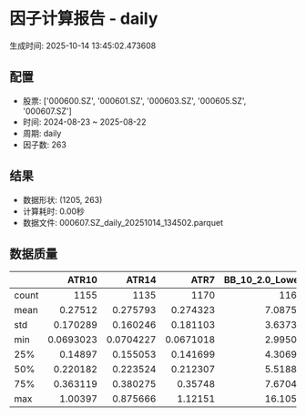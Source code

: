 # 因子计算报告 - daily

生成时间: 2025-10-14 13:45:02.473608

## 配置

- 股票: ['000600.SZ', '000601.SZ', '000603.SZ', '000605.SZ', '000607.SZ']
- 时间: 2024-08-23 ~ 2025-08-22
- 周期: daily
- 因子数: 263

## 结果

- 数据形状: (1205, 263)
- 计算耗时: 0.00秒
- 数据文件: 000607.SZ_daily_20251014_134502.parquet

## 数据质量

|       |        ATR10 |        ATR14 |         ATR7 |   BB_10_2.0_Lower |   BB_10_2.0_Middle |   BB_10_2.0_Upper |   BB_10_2.0_Width |   BB_15_2.0_Lower |   BB_15_2.0_Middle |   BB_15_2.0_Upper |   BB_15_2.0_Width |   BB_20_2.0_Lower |   BB_20_2.0_Middle |   BB_20_2.0_Upper |   BB_20_2.0_Width |    BOLB_20 |     CCI10 |     CCI14 |     CCI20 |      EMA12 |      EMA15 |      EMA20 |       EMA3 |       EMA5 |       EMA8 |    FIXLB10 |     FIXLB3 |     FIXLB5 |     FIXLB8 |     FMAX10 |     FMAX15 |     FMAX20 |      FMAX5 |    FMEAN10 |    FMEAN15 |    FMEAN20 |     FMEAN5 |     FMIN10 |     FMIN15 |     FMIN20 |      FMIN5 |     FSTD10 |     FSTD15 |     FSTD20 |      FSTD5 |   Flow_Price_Divergence |   Flow_Reversal_Ratio |   Flow_Tier_Ratio_Delta |   Institutional_Absorption |    LEXLB10 |     LEXLB3 |     LEXLB5 |     LEXLB8 |   LargeOrder_Ratio |       MA10 |       MA15 |       MA20 |        MA3 |        MA5 |        MA8 |         MACD |   MACD_12_26_9 |   MACD_6_13_4 |   MACD_8_17_5 |     MACD_HIST |   MACD_SIGNAL |   MEANLB10 |    MEANLB3 |    MEANLB5 |    MEANLB8 |       MSTD10 |       MSTD15 |        MSTD5 |   MainFlow_Momentum |   MainNetInflow_Rate |    Momentum1 |   Momentum10 |   Momentum12 |   Momentum15 |   Momentum20 |    Momentum3 |    Momentum5 |    Momentum8 |   MoneyFlow_Consensus |   MoneyFlow_Hierarchy |   Northbound_NetInflow_Rate |               OBV |   OBV_SMA10 |   OBV_SMA15 |   OBV_SMA20 |   OBV_SMA5 |   OrderConcentration |   Position10 |   Position12 |   Position15 |   Position20 |   Position25 |   Position30 |   Position5 |   Position8 |       RAND |     RANDNX |      RANDX |      RPROB |    RPROBCX |    RPROBNX |     RPROBX |       RSI |     RSI10 |     RSI14 |      RSI7 |       STCX |      STOCH |   STOCH_10_14 |   STOCH_14_20 |   STOCH_7_10 |        STX |   SuperLargeOrder_Ratio |   TA_ADXR_14 |   TA_ADX_14 |   TA_APO_fastperiod12_matype0_slowperiod26 |   TA_AROONOSC_14 |   TA_AROON_14_down |   TA_AROON_14_up |   TA_CCI_14 |   TA_CDL2CROWS |   TA_CDL3BLACKCROWS |   TA_CDL3INSIDE |   TA_CDL3LINESTRIKE |   TA_CDL3OUTSIDE |   TA_CDL3STARSINSOUTH |   TA_CDL3WHITESOLDIERS |   TA_CDLABANDONEDBABY |   TA_CDLADVANCEBLOCK |   TA_CDLBELTHOLD |   TA_CDLBREAKAWAY |   TA_CDLCLOSINGMARUBOZU |   TA_CDLCONCEALBABYSWALL |   TA_CDLCOUNTERATTACK |   TA_CDLDARKCLOUDCOVER |   TA_CDLDOJI |   TA_CDLDOJISTAR |   TA_CDLDRAGONFLYDOJI |   TA_CDLENGULFING |   TA_CDLEVENINGDOJISTAR |   TA_CDLEVENINGSTAR |   TA_CDLGAPSIDESIDEWHITE |   TA_CDLGRAVESTONEDOJI |   TA_CDLHAMMER |   TA_CDLHANGINGMAN |   TA_CDLHARAMI |   TA_CDLHARAMICROSS |   TA_CDLHIGHWAVE |   TA_CDLHIKKAKE |   TA_CDLHOMINGPIGEON |   TA_CDLIDENTICAL3CROWS |   TA_CDLINNECK |   TA_CDLINVERTEDHAMMER |   TA_CDLKICKING |   TA_CDLKICKINGBYLENGTH |   TA_CDLLADDERBOTTOM |   TA_CDLLONGLEGGEDDOJI |   TA_CDLLONGLINE |   TA_CDLMARUBOZU |   TA_CDLMATCHINGLOW |   TA_CDLMATHOLD |   TA_CDLMORNINGDOJISTAR |   TA_CDLMORNINGSTAR |   TA_CDLONNECK |   TA_CDLPIERCING |   TA_CDLRICKSHAWMAN |   TA_CDLRISEFALL3METHODS |   TA_CDLSEPARATINGLINES |   TA_CDLSHOOTINGSTAR |   TA_CDLSHORTLINE |   TA_CDLSPINNINGTOP |   TA_CDLSTALLEDPATTERN |   TA_CDLSTICKSANDWICH |   TA_CDLTAKURI |   TA_CDLTASUKIGAP |   TA_CDLTHRUSTING |   TA_CDLTRISTAR |   TA_CDLUNIQUE3RIVER |   TA_CDLUPSIDEGAP2CROWS |   TA_CDLXSIDEGAP3METHODS |   TA_DEMA_10 |   TA_DEMA_20 |   TA_DEMA_5 |   TA_DX_14 |   TA_EMA_10 |   TA_EMA_20 |   TA_EMA_30 |   TA_EMA_5 |   TA_EMA_60 |   TA_KAMA_10 |   TA_KAMA_20 |   TA_MFI_14 |   TA_MIDPRICE_10 |   TA_MIDPRICE_20 |   TA_MIDPRICE_5 |   TA_MOM_10 |   TA_ROCP_10 |   TA_ROCR100_10 |   TA_ROCR_10 |   TA_ROC_10 |   TA_RSI_14 |     TA_SAR |   TA_SMA_10 |   TA_SMA_20 |   TA_SMA_30 |   TA_SMA_5 |   TA_SMA_60 |   TA_STOCHF_D |   TA_STOCHF_K |   TA_STOCHRSI_fastd_period3_fastk_period5_timeperiod14_D |   TA_STOCHRSI_fastd_period3_fastk_period5_timeperiod14_K |   TA_STOCH_D |   TA_STOCH_K |   TA_T3_10 |   TA_T3_20 |    TA_T3_5 |   TA_TEMA_10 |   TA_TEMA_20 |   TA_TEMA_5 |   TA_TRIMA_10 |   TA_TRIMA_20 |   TA_TRIMA_5 |   TA_TRIX_14 |   TA_ULTOSC_timeperiod17_timeperiod214_timeperiod328 |   TA_WILLR_14 |   TA_WMA_10 |   TA_WMA_20 |   TA_WMA_5 |   TRENDLB10 |     TRENDLB3 |     TRENDLB5 |    TRENDLB8 |     Trend10 |     Trend12 |     Trend15 |     Trend20 |     Trend25 |       Trend5 |      Trend8 |     VWAP10 |     VWAP15 |     VWAP20 |     VWAP25 |     VWAP30 |   Volume_Momentum10 |   Volume_Momentum15 |   Volume_Momentum20 |   Volume_Momentum25 |   Volume_Momentum30 |   Volume_Ratio10 |   Volume_Ratio15 |   Volume_Ratio20 |   Volume_Ratio25 |   Volume_Ratio30 |   WILLR14 |   WILLR18 |   WILLR21 |    WILLR9 |
|:------|-------------:|-------------:|-------------:|------------------:|-------------------:|------------------:|------------------:|------------------:|-------------------:|------------------:|------------------:|------------------:|-------------------:|------------------:|------------------:|-----------:|----------:|----------:|----------:|-----------:|-----------:|-----------:|-----------:|-----------:|-----------:|-----------:|-----------:|-----------:|-----------:|-----------:|-----------:|-----------:|-----------:|-----------:|-----------:|-----------:|-----------:|-----------:|-----------:|-----------:|-----------:|-----------:|-----------:|-----------:|-----------:|------------------------:|----------------------:|------------------------:|---------------------------:|-----------:|-----------:|-----------:|-----------:|-------------------:|-----------:|-----------:|-----------:|-----------:|-----------:|-----------:|-------------:|---------------:|--------------:|--------------:|--------------:|--------------:|-----------:|-----------:|-----------:|-----------:|-------------:|-------------:|-------------:|--------------------:|---------------------:|-------------:|-------------:|-------------:|-------------:|-------------:|-------------:|-------------:|-------------:|----------------------:|----------------------:|----------------------------:|------------------:|------------:|------------:|------------:|-----------:|---------------------:|-------------:|-------------:|-------------:|-------------:|-------------:|-------------:|------------:|------------:|-----------:|-----------:|-----------:|-----------:|-----------:|-----------:|-----------:|----------:|----------:|----------:|----------:|-----------:|-----------:|--------------:|--------------:|-------------:|-----------:|------------------------:|-------------:|------------:|-------------------------------------------:|-----------------:|-------------------:|-----------------:|------------:|---------------:|--------------------:|----------------:|--------------------:|-----------------:|----------------------:|-----------------------:|----------------------:|---------------------:|-----------------:|------------------:|------------------------:|-------------------------:|----------------------:|-----------------------:|-------------:|-----------------:|----------------------:|------------------:|------------------------:|--------------------:|-------------------------:|-----------------------:|---------------:|-------------------:|---------------:|--------------------:|-----------------:|----------------:|---------------------:|------------------------:|---------------:|-----------------------:|----------------:|------------------------:|---------------------:|-----------------------:|-----------------:|-----------------:|--------------------:|----------------:|------------------------:|--------------------:|---------------:|-----------------:|--------------------:|-------------------------:|------------------------:|---------------------:|------------------:|--------------------:|-----------------------:|----------------------:|---------------:|------------------:|------------------:|----------------:|---------------------:|------------------------:|-------------------------:|-------------:|-------------:|------------:|-----------:|------------:|------------:|------------:|-----------:|------------:|-------------:|-------------:|------------:|-----------------:|-----------------:|----------------:|------------:|-------------:|----------------:|-------------:|------------:|------------:|-----------:|------------:|------------:|------------:|-----------:|------------:|--------------:|--------------:|---------------------------------------------------------:|---------------------------------------------------------:|-------------:|-------------:|-----------:|-----------:|-----------:|-------------:|-------------:|------------:|--------------:|--------------:|-------------:|-------------:|-----------------------------------------------------:|--------------:|------------:|------------:|-----------:|------------:|-------------:|-------------:|------------:|------------:|------------:|------------:|------------:|------------:|-------------:|------------:|-----------:|-----------:|-----------:|-----------:|-----------:|--------------------:|--------------------:|--------------------:|--------------------:|--------------------:|-----------------:|-----------------:|-----------------:|-----------------:|-----------------:|----------:|----------:|----------:|----------:|
| count | 1155         | 1135         | 1170         |        1160       |         1160       |        1160       |        1160       |        1135       |         1135       |        1135       |        1135       |        1110       |         1110       |        1110       |        1110       | 1205       | 1115      | 1075      | 1015      | 1205       | 1205       | 1205       | 1205       | 1205       | 1205       | 1205       | 1205       | 1205       | 1205       | 1160       | 1135       | 1110       | 1185       | 1205       | 1205       | 1205       | 1205       | 1205       | 1205       | 1205       | 1205       | 1205       | 1205       | 1205       | 1205       |            1163         |           1205        |            1160         |                1205        | 1205       | 1205       | 1205       | 1205       |       1138         | 1160       | 1135       | 1110       | 1195       | 1185       | 1170       | 1040         |   1040         |  1130         |  1105         | 1040          |  1040         | 1205       | 1205       | 1205       | 1205       | 1160         | 1135         | 1185         |        1138         |        1196          | 1155         | 1155         | 1155         | 1155         | 1155         | 1155         | 1155         | 1155         |           1200        |        1192           |               1196          |    1205           |  1160       |  1135       |  1110       | 1185       |        1192          |  1160        |  1150        |  1135        |  1110        |  1085        |  1060        | 1185        | 1170        | 1205       | 1205       | 1205       | 1205       | 1205       | 1205       | 1205       | 1135      | 1155      | 1135      | 1170      | 1205       | 1120       |     1030      |      950      |   1085       | 1205       |          1078           |   1070       |  1070       |                                 1150       |       1205       |         1205       |       1205       |   1075      |           1205 |                1205 |     1205        |                1205 |      1205        |            1190       |           1205         |                  1205 |          1205        |       1205       |              1205 |              1205       |                     1205 |          1205         |            1205        |    1205      |     1205         |            1205       |        1205       |             1205        |          1205       |              1205        |             1205       |     1205       |         1205       |   1205         |         1205        |       1205       |     1205        |          1205        |            1205         |   1205         |             1205       |    1205         |            1205         |                 1205 |              1205      |       1205       |       1205       |          1205       |            1205 |             1205        |         1205        |    1205        |       1205       |           1205      |                     1205 |              1205       |          1205        |       1205        |          1205       |             1205       |                  1205 |     1205       |              1205 |       1205        |     1205        |                 1205 |                    1205 |             1205         |   1205       |   1205       |  1205       | 1205       |  1205       |  1205       |  1205       | 1205       |  1205       |   1160       |   1110       |  1205       |       1205       |       1205       |      1205       |  1205       |   1205       |      1205       |   1205       |  1155       |   1135      | 1205       |  1160       |  1110       |  1060       | 1185       |   910       |    1205       |    1205       |                                               1205       |                                               1205       |   1205       |   1205       | 1205       | 1205       | 1205       |   1205       |   1205       |  1205       |    1160       |    1110       |   1185       |   1205       |                                           1205       |     1140      |  1160       |  1110       | 1185       | 1160        | 1195         | 1185         | 1170        | 1160        | 1150        | 1135        | 1110        | 1085        | 1185         | 1170        | 1110       | 1110       | 1110       | 1110       | 1110       |        1155         |        1155         |        1155         |        1155         |        1155         |       1205       |       1205       |       1205       |       1205       |       1205       | 1140      | 1120      | 1105      | 1165      |
| mean  |    0.27512   |    0.275793  |    0.274323  |           7.08753 |            7.1339  |           7.18027 |           7.1339  |           7.0864  |            7.14541 |           7.20441 |           7.14541 |           7.08804 |            7.15807 |           7.22811 |           7.15807 |    7.11584 |   22.1591 |   22.6709 |   22.3116 |    7.0479  |    7.02945 |    6.9988  |    7.10322 |    7.09087 |    7.07246 |    7.11584 |    7.11584 |    7.11584 |    7.11584 |    7.1339  |    7.14541 |    7.15807 |    7.12318 |    7.11584 |    7.11584 |    7.11584 |    7.11584 |    7.11584 |    7.11584 |    7.11584 |    7.11584 |    7.11584 |    7.11584 |    7.11584 |    7.11584 |              -0.374904  |              0.459751 |               0.699636  |                   0.205809 |    7.11584 |    7.11584 |    7.11584 |    7.11584 |          0.21052   |    7.1339  |    7.14541 |    7.15807 |    7.1192  |    7.12318 |    7.12952 |    0.0909379 |      0.0909379 |     0.0467672 |     0.0614386 |   -0.00522189 |     0.0961598 |    7.11584 |    7.11584 |    7.11584 |    7.11584 |    0.244383  |    0.305398  |    0.169731  |          -0.593819  |          -0.00983856 |    0.0253158 |    0.0253158 |    0.0253158 |    0.0253158 |    0.0253158 |    0.0253158 |    0.0253158 |    0.0253158 |              0.493639 |        -908.519       |                 -0.00365501 |       4.06289e+06 |     7.1339  |     7.14541 |     7.15807 |    7.12318 |         390.394      |     0.497193 |     0.501091 |     0.505097 |     0.51625  |     0.516    |     0.518098 |    0.494997 |    0.495963 |    7.11584 |    7.11584 |    7.11584 |    7.11584 |    7.11584 |    7.11584 |    7.11584 |   54.2014 |   53.9037 |   54.2014 |   53.5986 |    7.11584 |   50.5209  |       49.1065 |       49.2806 |     49.6304  |    7.11584 |             0.0684722   |     28.1738  |    28.1738  |                                    7.13839 |          7.11584 |            7.11584 |          7.11584 |     22.6709 |              0 |                   0 |       -0.248963 |                   0 |         0.912863 |              52.9865  |              0.0829876 |                     0 |            -0.580913 |          1.57676 |                 0 |                 2.40664 |                        0 |            -0.0829876 |              -0.497925 |      15.9336 |        0.0829876 |               2.40664 |           1.21162 |               -0.248963 |            -0.33195 |                -0.165975 |                1.74274 |        2.24066 |           -1.74274 |     -0.0497925 |           -0.365145 |          3.73444 |        0.829876 |             0.497925 |              -0.0829876 |     -0.0829876 |                1.41079 |      -0.0829876 |              -0.0829876 |                    0 |                14.7718 |          1.16183 |          1.49378 |             1.07884 |               0 |                0.248963 |            0.746888 |      -0.165975 |          0.33195 |             10.7054 |                        0 |                -0.33195 |            -0.995851 |          0.995851 |             4.48133 |               -0.33195 |                     0 |        2.40664 |                 0 |         -0.995851 |       -0.165975 |                    0 |                       0 |                0.0829876 |      7.06019 |      6.9988  |     7.09087 |    7.11584 |     7.06019 |     6.9988  |     6.93873 |    7.09087 |     6.7715  |      7.1339  |      7.15807 |     7.11584 |          7.11584 |          7.11584 |         7.11584 |     7.11584 |      7.11584 |         7.11584 |      7.11584 |     2.53158 |     54.2014 |    7.11584 |     7.1339  |     7.15807 |     7.1769  |    7.12318 |     7.19487 |       7.11584 |       7.11584 |                                                  7.11584 |                                                  7.11584 |      7.11584 |      7.11584 |    7.11584 |    7.11584 |    7.11584 |      7.06019 |      6.9988  |     7.09087 |       7.1339  |       7.15807 |      7.12318 |      7.11584 |                                              7.11584 |      -49.6579 |     7.1339  |     7.15807 |    7.12318 |    0.191067 |    0.0636637 |    0.0899178 |    0.146928 |    0.191067 |    0.234346 |    0.299845 |    0.394684 |    0.417682 |    0.0899178 |    0.146928 |    7.27918 |    7.27918 |    7.27918 |    7.27918 |    7.27918 |           0.0253158 |           0.0253158 |           0.0253158 |           0.0253158 |           0.0253158 |          7.11584 |          7.11584 |          7.11584 |          7.11584 |          7.11584 |  -49.6579 |  -48.6407 |  -48.3105 |  -50.3936 |
| std   |    0.170289  |    0.160246  |    0.181103  |           3.63739 |            3.66026 |           3.68364 |           3.66026 |           3.62284 |            3.65129 |           3.68043 |           3.65129 |           3.61004 |            3.64267 |           3.67616 |           3.64267 |    3.67883 |   89.3029 |   86.0122 |   86.5446 |    3.63223 |    3.62104 |    3.60323 |    3.66894 |    3.66017 |    3.64782 |    3.67883 |    3.67883 |    3.67883 |    3.67883 |    3.66026 |    3.65129 |    3.64267 |    3.66977 |    3.67883 |    3.67883 |    3.67883 |    3.67883 |    3.67883 |    3.67883 |    3.67883 |    3.67883 |    3.67883 |    3.67883 |    3.67883 |    3.67883 |               0.522385  |              0.498584 |              11.9977    |                   0.40446  |    3.67883 |    3.67883 |    3.67883 |    3.67883 |          0.0414123 |    3.66026 |    3.65129 |    3.64267 |    3.67416 |    3.66977 |    3.66375 |    0.244524  |      0.244524  |     0.194815  |     0.209708  |    0.0898726  |     0.226945  |    3.67883 |    3.67883 |    3.67883 |    3.67883 |    0.259197  |    0.301264  |    0.196719  |          18.7105    |           0.0222153  |    0.10779   |    0.10779   |    0.10779   |    0.10779   |    0.10779   |    0.10779   |    0.10779   |    0.10779   |              0.232059 |      508899           |                  0.0148182  |       2.85992e+06 |     3.66026 |     3.65129 |     3.64267 |    3.66977 |      259524          |     0.297755 |     0.296696 |     0.291329 |     0.286589 |     0.274637 |     0.269124 |    0.301043 |    0.297824 |    3.67883 |    3.67883 |    3.67883 |    3.67883 |    3.67883 |    3.67883 |    3.67883 |   11.0925 |   13.5496 |   11.0925 |   16.4699 |    3.67883 |   27.3921  |       18.5296 |       17.2569 |     19.0639  |    3.67883 |             0.0405507   |     11.4497  |    11.4497  |                                    3.65676 |          3.67883 |            3.67883 |          3.67883 |     86.0122 |              0 |                   0 |       11.159    |                   0 |        17.5064   |              25.1796  |              2.88076   |                     0 |             7.60275  |         37.4322  |                 0 |                36.2602  |                        0 |             2.88076   |               7.04172  |      36.6141 |       16.0458    |              15.3319  |          32.5167  |                4.98547  |             5.75433 |                 5.76151  |               13.0912  |       14.8063  |           13.0912  |     25.7834    |           13.0371   |         34.5016  |       38.2244   |             7.04172  |               2.88076   |      2.88076   |               11.7985  |       2.88076   |               2.88076   |                    0 |                35.4967 |         42.9244  |         21.8974  |            10.3348  |               0 |                4.98547  |            8.61351  |       4.07231  |          5.75433 |             30.931  |                        0 |                 5.75433 |             9.93354  |         42.3442   |            44.7937  |                5.75433 |                     0 |       15.3319  |                 0 |          9.93354  |        4.07231  |                    0 |                       0 |                6.44371   |      3.63992 |      3.60323 |     3.66017 |    3.67883 |     3.63992 |     3.60323 |     3.57038 |    3.66017 |     3.48623 |      3.66026 |      3.64267 |     3.67883 |          3.67883 |          3.67883 |         3.67883 |     3.67883 |      3.67883 |         3.67883 |      3.67883 |    10.779   |     11.0925 |    3.67883 |     3.66026 |     3.64267 |     3.62384 |    3.66977 |     3.56863 |       3.67883 |       3.67883 |                                                  3.67883 |                                                  3.67883 |      3.67883 |      3.67883 |    3.67883 |    3.67883 |    3.67883 |      3.63992 |      3.60323 |     3.66017 |       3.66026 |       3.64267 |      3.66977 |      3.67883 |                                              3.67883 |       29.3983 |     3.66026 |     3.64267 |    3.66977 |    1.18868  |    0.863148  |    1.0309    |    1.1407   |    1.18868  |    1.2259   |    1.25644  |    1.28725  |    1.26894  |    1.0309    |    1.1407   |    3.67261 |    3.67261 |    3.67261 |    3.67261 |    3.67261 |           0.10779   |           0.10779   |           0.10779   |           0.10779   |           0.10779   |          3.67883 |          3.67883 |          3.67883 |          3.67883 |          3.67883 |   29.3983 |   28.789  |   28.5015 |   29.8312 |
| min   |    0.0693023 |    0.0704227 |    0.0671018 |           2.99501 |            3.011   |           3.02699 |           3.011   |           3.01313 |            3.02733 |           3.04154 |           3.02733 |           3.0223  |            3.0355  |           3.0487  |           3.0355  |    2.88    | -300.008  | -198.338  | -262.35   |    2.92361 |    2.92484 |    2.9261  |    2.9075  |    2.91556 |    2.92062 |    2.88    |    2.88    |    2.88    |    2.88    |    3.011   |    3.02733 |    3.0355  |    2.938   |    2.88    |    2.88    |    2.88    |    2.88    |    2.88    |    2.88    |    2.88    |    2.88    |    2.88    |    2.88    |    2.88    |    2.88    |              -0.996196  |              0        |              -1         |                   0        |    2.88    |    2.88    |    2.88    |    2.88    |          0.0757141 |    3.011   |    3.02733 |    3.0355  |    2.91667 |    2.938   |    2.99625 |   -0.378777  |     -0.378777  |    -0.729087  |    -0.568962  |   -0.434817   |    -0.321852  |    2.88    |    2.88    |    2.88    |    2.88    |    0.0287518 |    0.0348056 |    0         |        -526.333     |          -0.0707063  |   -0.326681  |   -0.326681  |   -0.326681  |   -0.326681  |   -0.326681  |   -0.326681  |   -0.326681  |   -0.326681  |              0        |          -3.72468e+06 |                 -0.0808821  | -938152           |     3.011   |     3.02733 |     3.0355  |    2.938   |          -1.8127e+06 |     0        |     0        |     0        |     0        |     0        |     0        |    0        |    0        |    2.88    |    2.88    |    2.88    |    2.88    |    2.88    |    2.88    |    2.88    |   20.5965 |   16.4926 |   20.5965 |   13.7048 |    2.88    |    1.21672 |       10.4254 |        6.9339 |      6.87338 |    2.88    |             0.000606771 |      8.73478 |     8.73478 |                                    3.01667 |          2.88    |            2.88    |          2.88    |   -198.338  |              0 |                   0 |     -100        |                   0 |      -100        |               1.98804 |              0         |                     0 |          -100        |       -100       |                 0 |              -100       |                        0 |          -100         |            -100        |       0      |     -100         |               0       |        -100       |             -100        |          -100       |              -100        |                0       |        0       |         -100       |   -100         |         -100        |       -100       |     -200        |             0        |            -100         |   -100         |                0       |    -100         |            -100         |                    0 |                 0      |       -100       |       -100       |             0       |               0 |                0        |            0        |    -100        |          0       |              0      |                        0 |              -100       |          -100        |       -100        |          -100       |             -100       |                     0 |        0       |                 0 |       -100        |     -100        |                    0 |                       0 |             -100         |      2.9224  |      2.9261  |     2.91556 |    2.88    |     2.9224  |     2.9261  |     2.92738 |    2.91556 |     2.92868 |      3.011   |      3.0355  |     2.88    |          2.88    |          2.88    |         2.88    |     2.88    |      2.88    |         2.88    |      2.88    |   -32.6681  |     20.5965 |    2.88    |     3.011   |     3.0355  |     3.20067 |    2.938   |     3.50117 |       2.88    |       2.88    |                                                  2.88    |                                                  2.88    |      2.88    |      2.88    |    2.88    |    2.88    |    2.88    |      2.9224  |      2.9261  |     2.91556 |       3.011   |       3.0355  |      2.938   |      2.88    |                                              2.88    |     -100      |     3.011   |     3.0355  |    2.938   |   -2.63719  |   -1.1547    |   -1.76871   |   -2.30596  |   -2.63719  |   -2.77409  |   -2.89406  |   -2.94549  |   -3.3357   |   -1.76871   |   -2.30596  |    3.03754 |    3.03754 |    3.03754 |    3.03754 |    3.03754 |          -0.326681  |          -0.326681  |          -0.326681  |          -0.326681  |          -0.326681  |          2.88    |          2.88    |          2.88    |          2.88    |          2.88    | -100      | -100      | -100      | -100      |
| 25%   |    0.14897   |    0.155053  |    0.141699  |           4.30699 |            4.327   |           4.34366 |           4.327   |           4.28095 |            4.31267 |           4.34115 |           4.31267 |           4.26226 |            4.2935  |           4.32298 |           4.2935  |    4.32    |  -41.8266 |  -37.1525 |  -37.0752 |    4.28352 |    4.26564 |    4.24052 |    4.31519 |    4.31818 |    4.30094 |    4.32    |    4.32    |    4.32    |    4.32    |    4.327   |    4.31267 |    4.2935  |    4.324   |    4.32    |    4.32    |    4.32    |    4.32    |    4.32    |    4.32    |    4.32    |    4.32    |    4.32    |    4.32    |    4.32    |    4.32    |              -0.811467  |              0        |              -0.30014   |                   0        |    4.32    |    4.32    |    4.32    |    4.32    |          0.190083  |    4.327   |    4.31267 |    4.2935  |    4.32    |    4.324   |    4.32031 |   -0.0394123 |     -0.0394123 |    -0.0435443 |    -0.0421136 |   -0.0410037  |    -0.0308269 |    4.32    |    4.32    |    4.32    |    4.32    |    0.0900139 |    0.118233  |    0.0601664 |          -0.809948  |          -0.02473    |   -0.0305309 |   -0.0305309 |   -0.0305309 |   -0.0305309 |   -0.0305309 |   -0.0305309 |   -0.0305309 |   -0.0305309 |              0.4      |      -16486.8         |                 -0.0110536  |       2.50313e+06 |     4.327   |     4.31267 |     4.2935  |    4.324   |       -7926.49       |     0.23022  |     0.240484 |     0.250343 |     0.28136  |     0.301527 |     0.314513 |    0.227545 |    0.223446 |    4.32    |    4.32    |    4.32    |    4.32    |    4.32    |    4.32    |    4.32    |   46.3131 |   44.3539 |   46.3131 |   41.7011 |    4.32    |   26.1499  |       35.6097 |       37.0034 |     35.436   |    4.32    |             0.0365423   |     19.1663  |    19.1663  |                                    4.3225  |          4.32    |            4.32    |          4.32    |    -37.1525 |              0 |                   0 |        0        |                   0 |         0        |              31.8483  |              0         |                     0 |             0        |          0       |                 0 |                 0       |                        0 |             0         |               0        |       0      |        0         |               0       |           0       |                0        |             0       |                 0        |                0       |        0       |            0       |      0         |            0        |          0       |        0        |             0        |               0         |      0         |                0       |       0         |               0         |                    0 |                 0      |          0       |          0       |             0       |               0 |                0        |            0        |       0        |          0       |              0      |                        0 |                 0       |             0        |          0        |             0       |                0       |                     0 |        0       |                 0 |          0        |        0        |                    0 |                       0 |                0         |      4.29888 |      4.24052 |     4.31818 |    4.32    |     4.29888 |     4.24052 |     4.1893  |    4.31818 |     4.08459 |      4.327   |      4.2935  |     4.32    |          4.32    |          4.32    |         4.32    |     4.32    |      4.32    |         4.32    |      4.32    |    -3.05309 |     46.3131 |    4.32    |     4.327   |     4.2935  |     4.25425 |    4.324   |     4.17879 |       4.32    |       4.32    |                                                  4.32    |                                                  4.32    |      4.32    |      4.32    |    4.32    |    4.32    |    4.32    |      4.29888 |      4.24052 |     4.31818 |       4.327   |       4.2935  |      4.324   |      4.32    |                                              4.32    |      -75.9805 |     4.327   |     4.2935  |    4.324   |   -0.814274 |   -0.83205   |   -0.86273   |   -0.844114 |   -0.814274 |   -0.74613  |   -0.696982 |   -0.606436 |   -0.58743  |   -0.86273   |   -0.844114 |    4.34595 |    4.34595 |    4.34595 |    4.34595 |    4.34595 |          -0.0305309 |          -0.0305309 |          -0.0305309 |          -0.0305309 |          -0.0305309 |          4.32    |          4.32    |          4.32    |          4.32    |          4.32    |  -75.9805 |  -73.0228 |  -71.25   |  -77.7778 |
| 50%   |    0.220182  |    0.223524  |    0.212307  |           5.51882 |            5.5735  |           5.63625 |           5.5735  |           5.50938 |            5.57067 |           5.64221 |           5.57067 |           5.51557 |            5.58125 |           5.64099 |           5.58125 |    5.57    |   17.5438 |   16.0296 |   15.3966 |    5.45829 |    5.44062 |    5.42317 |    5.5676  |    5.5355  |    5.49457 |    5.57    |    5.57    |    5.57    |    5.57    |    5.5735  |    5.57067 |    5.58125 |    5.576   |    5.57    |    5.57    |    5.57    |    5.57    |    5.57    |    5.57    |    5.57    |    5.57    |    5.57    |    5.57    |    5.57    |    5.57    |              -0.554249  |              0        |               0.0139638 |                   0        |    5.57    |    5.57    |    5.57    |    5.57    |          0.217556  |    5.5735  |    5.57067 |    5.58125 |    5.57667 |    5.576   |    5.55125 |    0.0591379 |      0.0591379 |     0.0319996 |     0.0399129 |   -0.00107777 |     0.0671811 |    5.57    |    5.57    |    5.57    |    5.57    |    0.150283  |    0.196948  |    0.101341  |           0.0910375 |          -0.0104782  |    0.0138313 |    0.0138313 |    0.0138313 |    0.0138313 |    0.0138313 |    0.0138313 |    0.0138313 |    0.0138313 |              0.4      |       -3421.25        |                 -0.00379077 |       3.41621e+06 |     5.5735  |     5.57067 |     5.58125 |    5.576   |       -1443.6        |     0.515152 |     0.521476 |     0.522124 |     0.536139 |     0.532609 |     0.54151  |    0.5      |    0.516129 |    5.57    |    5.57    |    5.57    |    5.57    |    5.57    |    5.57    |    5.57    |   53.7334 |   53.6696 |   53.7334 |   53.527  |    5.57    |   54.267   |       51.8194 |       52.929  |     51.7061  |    5.57    |             0.0650436   |     27.6662  |    27.6662  |                                    5.585   |          5.57    |            5.57    |          5.57    |     16.0296 |              0 |                   0 |        0        |                   0 |         0        |              53.0165  |              0         |                     0 |             0        |          0       |                 0 |                 0       |                        0 |             0         |               0        |       0      |        0         |               0       |           0       |                0        |             0       |                 0        |                0       |        0       |            0       |      0         |            0        |          0       |        0        |             0        |               0         |      0         |                0       |       0         |               0         |                    0 |                 0      |          0       |          0       |             0       |               0 |                0        |            0        |       0        |          0       |              0      |                        0 |                 0       |             0        |          0        |             0       |                0       |                     0 |        0       |                 0 |          0        |        0        |                    0 |                       0 |                0         |      5.47192 |      5.42317 |     5.5355  |    5.57    |     5.47192 |     5.42317 |     5.40225 |    5.5355  |     5.32794 |      5.5735  |      5.58125 |     5.57    |          5.57    |          5.57    |         5.57    |     5.57    |      5.57    |         5.57    |      5.57    |     1.38313 |     53.7334 |    5.57    |     5.5735  |     5.58125 |     5.5485  |    5.576   |     5.55067 |       5.57    |       5.57    |                                                  5.57    |                                                  5.57    |      5.57    |      5.57    |    5.57    |    5.57    |    5.57    |      5.47192 |      5.42317 |     5.5355  |       5.5735  |       5.58125 |      5.576   |      5.57    |                                              5.57    |      -48.436  |     5.5735  |     5.58125 |    5.576   |    0.279683 |    0.1106    |    0.14237   |    0.211575 |    0.279683 |    0.28717  |    0.320036 |    0.427371 |    0.501594 |    0.14237   |    0.211575 |    5.73304 |    5.73304 |    5.73304 |    5.73304 |    5.73304 |           0.0138313 |           0.0138313 |           0.0138313 |           0.0138313 |           0.0138313 |          5.57    |          5.57    |          5.57    |          5.57    |          5.57    |  -48.436  |  -46.6772 |  -46.4789 |  -48.4848 |
| 75%   |    0.363119  |    0.380275  |    0.35748   |           7.67047 |            7.718   |           7.76456 |           7.718   |           7.62262 |            7.67833 |           7.73359 |           7.67833 |           7.59427 |            7.64    |           7.71211 |           7.64    |    7.72    |   75.0661 |   75.3473 |   70.8876 |    7.63811 |    7.62915 |    7.62011 |    7.69796 |    7.67553 |    7.65546 |    7.72    |    7.72    |    7.72    |    7.72    |    7.718   |    7.67833 |    7.64    |    7.708   |    7.72    |    7.72    |    7.72    |    7.72    |    7.72    |    7.72    |    7.72    |    7.72    |    7.72    |    7.72    |    7.72    |    7.72    |              -0.0187273 |              1        |               0.453151  |                   0        |    7.72    |    7.72    |    7.72    |    7.72    |          0.238869  |    7.718   |    7.67833 |    7.64    |    7.71167 |    7.708   |    7.7075  |    0.163032  |      0.163032  |     0.0923548 |     0.118641  |    0.0276739  |     0.167315  |    7.72    |    7.72    |    7.72    |    7.72    |    0.305245  |    0.391542  |    0.19857   |           0.849388  |           0.00446786 |    0.0640373 |    0.0640373 |    0.0640373 |    0.0640373 |    0.0640373 |    0.0640373 |    0.0640373 |    0.0640373 |              0.6      |        5095.32        |                  0.00246366 |       5.01281e+06 |     7.718   |     7.67833 |     7.64    |    7.708   |        2603.87       |     0.741256 |     0.747299 |     0.745743 |     0.754597 |     0.735632 |     0.731004 |    0.75     |    0.75     |    7.72    |    7.72    |    7.72    |    7.72    |    7.72    |    7.72    |    7.72    |   60.9451 |   62.4267 |   60.9451 |   64.1092 |    7.72    |   73.8515  |       62.2643 |       62.0368 |     63.2552  |    7.72    |             0.0895697   |     36.1502  |    36.1502  |                                    7.70375 |          7.72    |            7.72    |          7.72    |     75.3473 |              0 |                   0 |        0        |                   0 |         0        |              72.1437  |              0         |                     0 |             0        |          0       |                 0 |                 0       |                        0 |             0         |               0        |       0      |        0         |               0       |           0       |                0        |             0       |                 0        |                0       |        0       |            0       |      0         |            0        |          0       |        0        |             0        |               0         |      0         |                0       |       0         |               0         |                    0 |                 0      |          0       |          0       |             0       |               0 |                0        |            0        |       0        |          0       |              0      |                        0 |                 0       |             0        |          0        |             0       |                0       |                     0 |        0       |                 0 |          0        |        0        |                    0 |                       0 |                0         |      7.65837 |      7.62011 |     7.67553 |    7.72    |     7.65837 |     7.62011 |     7.6399  |    7.67553 |     7.58371 |      7.718   |      7.64    |     7.72    |          7.72    |          7.72    |         7.72    |     7.72    |      7.72    |         7.72    |      7.72    |     6.40373 |     60.9451 |    7.72    |     7.718   |     7.64    |     7.62767 |    7.708   |     7.70888 |       7.72    |       7.72    |                                                  7.72    |                                                  7.72    |      7.72    |      7.72    |    7.72    |    7.72    |    7.72    |      7.65837 |      7.62011 |     7.67553 |       7.718   |       7.64    |      7.708   |      7.72    |                                              7.72    |      -25.4401 |     7.718   |     7.64    |    7.708   |    1.10524  |    0.960987  |    0.982861  |    1.04833  |    1.10524  |    1.18095  |    1.22882  |    1.29897  |    1.29286  |    0.982861  |    1.04833  |    7.86003 |    7.86003 |    7.86003 |    7.86003 |    7.86003 |           0.0640373 |           0.0640373 |           0.0640373 |           0.0640373 |           0.0640373 |          7.72    |          7.72    |          7.72    |          7.72    |          7.72    |  -25.4401 |  -24.5073 |  -24.8619 |  -25.1012 |
| max   |    1.00397   |    0.875666  |    1.12151   |          16.1055  |           16.178   |          16.2505  |          16.178   |          15.9232  |           16.0067  |          16.0902  |          16.0067  |          15.9005  |           15.979   |          16.0575  |          15.979   |   16.74    |  364.473  |  360.786  |  328.352  |   16.0253  |   15.9295  |   15.8871  |   16.4458  |   16.329   |   16.1693  |   16.74    |   16.74    |   16.74    |   16.74    |   16.178   |   16.0067  |   15.979   |   16.358   |   16.74    |   16.74    |   16.74    |   16.74    |   16.74    |   16.74    |   16.74    |   16.74    |   16.74    |   16.74    |   16.74    |   16.74    |               0.993977  |              1        |             403.636     |                   1        |   16.74    |   16.74    |   16.74    |   16.74    |          0.305141  |   16.178   |   16.0067  |   15.979   |   16.5067  |   16.358   |   16.1913  |    1.75937   |      1.75937   |     1.61521   |     1.63373   |    0.565017   |     1.38111   |   16.74    |   16.74    |   16.74    |   16.74    |    2.02849   |    2.23345   |    1.76242   |         138.859     |           0.103344   |    0.673913  |    0.673913  |    0.673913  |    0.673913  |    0.673913  |    0.673913  |    0.673913  |    0.673913  |              1        |           1.60568e+07 |                  0.116957   |       1.53227e+07 |    16.178   |    16.0067  |    15.979   |   16.358   |           7.9062e+06 |     1        |     1        |     1        |     1        |     1        |     1        |    1        |    1        |   16.74    |   16.74    |   16.74    |   16.74    |   16.74    |   16.74    |   16.74    |   90.1834 |   93.3395 |   90.1834 |   97.2492 |   16.74    |  100       |       92.36   |       84.353  |     91.2722  |   16.74    |             0.27535     |     67.3705  |    67.3705  |                                   16.1358  |         16.74    |           16.74    |         16.74    |    360.786  |              0 |                   0 |      100        |                   0 |       100        |              99.948   |            100         |                     0 |             0        |        100       |                 0 |               100       |                        0 |             0         |               0        |     100      |      100         |             100       |         100       |                0        |             0       |               100        |              100       |      100       |            0       |    100         |          100        |        100       |      200        |           100        |               0         |      0         |              100       |       0         |               0         |                    0 |               100      |        100       |        100       |           100       |               0 |              100        |          100        |       0        |        100       |            100      |                        0 |                 0       |             0        |        100        |           100       |                0       |                     0 |      100       |                 0 |          0        |        0        |                    0 |                       0 |              100         |     16.0951  |     15.8871  |    16.329   |   16.74    |    16.0951  |    15.8871  |    15.7904  |   16.329   |    15.4479  |     16.178   |     15.979   |    16.74    |         16.74    |         16.74    |        16.74    |    16.74    |     16.74    |        16.74    |     16.74    |    67.3913  |     90.1834 |   16.74    |    16.178   |    15.979   |    15.9457  |   16.358   |    15.479   |      16.74    |      16.74    |                                                 16.74    |                                                 16.74    |     16.74    |     16.74    |   16.74    |   16.74    |   16.74    |     16.0951  |     15.8871  |    16.329   |      16.178   |      15.979   |     16.358   |     16.74    |                                             16.74    |       -0      |    16.178   |    15.979   |   16.358   |    2.84605  |    1.1547    |    1.78885   |    2.47487  |    2.84605  |    3.00194  |    3.34049  |    3.6482   |    3.73638  |    1.78885   |    2.47487  |   16.0987  |   16.0987  |   16.0987  |   16.0987  |   16.0987  |           0.673913  |           0.673913  |           0.673913  |           0.673913  |           0.673913  |         16.74    |         16.74    |         16.74    |         16.74    |         16.74    |   -0      |   -0      |   -0      |   -0      |